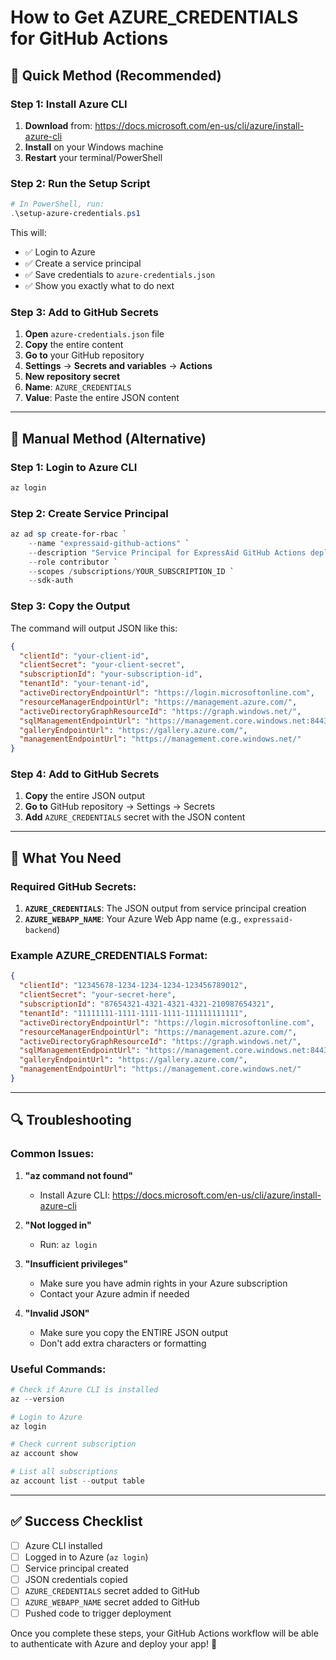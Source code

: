 # How to Get AZURE_CREDENTIALS for GitHub Actions

## 🚀 **Quick Method (Recommended)**

### Step 1: Install Azure CLI
1. **Download** from: https://docs.microsoft.com/en-us/cli/azure/install-azure-cli
2. **Install** on your Windows machine
3. **Restart** your terminal/PowerShell

### Step 2: Run the Setup Script
```powershell
# In PowerShell, run:
.\setup-azure-credentials.ps1
```

This will:
- ✅ Login to Azure
- ✅ Create a service principal
- ✅ Save credentials to `azure-credentials.json`
- ✅ Show you exactly what to do next

### Step 3: Add to GitHub Secrets
1. **Open** `azure-credentials.json` file
2. **Copy** the entire content
3. **Go to** your GitHub repository
4. **Settings** → **Secrets and variables** → **Actions**
5. **New repository secret**
6. **Name**: `AZURE_CREDENTIALS`
7. **Value**: Paste the entire JSON content

---

## 🔧 **Manual Method (Alternative)**

### Step 1: Login to Azure CLI
```powershell
az login
```

### Step 2: Create Service Principal
```powershell
az ad sp create-for-rbac `
    --name "expressaid-github-actions" `
    --description "Service Principal for ExpressAid GitHub Actions deployment" `
    --role contributor `
    --scopes /subscriptions/YOUR_SUBSCRIPTION_ID `
    --sdk-auth
```

### Step 3: Copy the Output
The command will output JSON like this:
```json
{
  "clientId": "your-client-id",
  "clientSecret": "your-client-secret",
  "subscriptionId": "your-subscription-id",
  "tenantId": "your-tenant-id",
  "activeDirectoryEndpointUrl": "https://login.microsoftonline.com",
  "resourceManagerEndpointUrl": "https://management.azure.com/",
  "activeDirectoryGraphResourceId": "https://graph.windows.net/",
  "sqlManagementEndpointUrl": "https://management.core.windows.net:8443/",
  "galleryEndpointUrl": "https://gallery.azure.com/",
  "managementEndpointUrl": "https://management.core.windows.net/"
}
```

### Step 4: Add to GitHub Secrets
1. **Copy** the entire JSON output
2. **Go to** GitHub repository → Settings → Secrets
3. **Add** `AZURE_CREDENTIALS` secret with the JSON content

---

## 🎯 **What You Need**

### Required GitHub Secrets:
1. **`AZURE_CREDENTIALS`**: The JSON output from service principal creation
2. **`AZURE_WEBAPP_NAME`**: Your Azure Web App name (e.g., `expressaid-backend`)

### Example AZURE_CREDENTIALS Format:
```json
{
  "clientId": "12345678-1234-1234-1234-123456789012",
  "clientSecret": "your-secret-here",
  "subscriptionId": "87654321-4321-4321-4321-210987654321",
  "tenantId": "11111111-1111-1111-1111-111111111111",
  "activeDirectoryEndpointUrl": "https://login.microsoftonline.com",
  "resourceManagerEndpointUrl": "https://management.azure.com/",
  "activeDirectoryGraphResourceId": "https://graph.windows.net/",
  "sqlManagementEndpointUrl": "https://management.core.windows.net:8443/",
  "galleryEndpointUrl": "https://gallery.azure.com/",
  "managementEndpointUrl": "https://management.core.windows.net/"
}
```

---

## 🔍 **Troubleshooting**

### Common Issues:

1. **"az command not found"**
   - Install Azure CLI: https://docs.microsoft.com/en-us/cli/azure/install-azure-cli

2. **"Not logged in"**
   - Run: `az login`

3. **"Insufficient privileges"**
   - Make sure you have admin rights in your Azure subscription
   - Contact your Azure admin if needed

4. **"Invalid JSON"**
   - Make sure you copy the ENTIRE JSON output
   - Don't add extra characters or formatting

### Useful Commands:
```powershell
# Check if Azure CLI is installed
az --version

# Login to Azure
az login

# Check current subscription
az account show

# List all subscriptions
az account list --output table
```

---

## ✅ **Success Checklist**

- [ ] Azure CLI installed
- [ ] Logged in to Azure (`az login`)
- [ ] Service principal created
- [ ] JSON credentials copied
- [ ] `AZURE_CREDENTIALS` secret added to GitHub
- [ ] `AZURE_WEBAPP_NAME` secret added to GitHub
- [ ] Pushed code to trigger deployment

Once you complete these steps, your GitHub Actions workflow will be able to authenticate with Azure and deploy your app! 🎉 